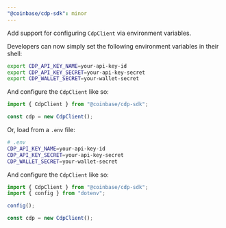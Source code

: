 ```yaml
---
"@coinbase/cdp-sdk": minor
---
```


Add support for configuring `CdpClient` via environment variables.

Developers can now simply set the following environment variables in their shell:

```bash
export CDP_API_KEY_NAME=your-api-key-id
export CDP_API_KEY_SECRET=your-api-key-secret
export CDP_WALLET_SECRET=your-wallet-secret
```

And configure the `CdpClient` like so:

```typescript
import { CdpClient } from "@coinbase/cdp-sdk";

const cdp = new CdpClient();
```

Or, load from a `.env` file:

```bash
# .env
CDP_API_KEY_NAME=your-api-key-id
CDP_API_KEY_SECRET=your-api-key-secret
CDP_WALLET_SECRET=your-wallet-secret
```

And configure the `CdpClient` like so:

```typescript
import { CdpClient } from "@coinbase/cdp-sdk";
import { config } from "dotenv";

config();

const cdp = new CdpClient();
```
